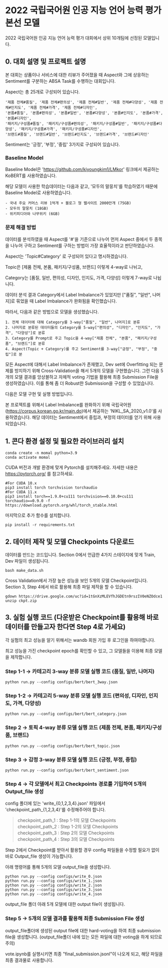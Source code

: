 # 2022 국립국어원 인공 지능 언어 능력 평가 본선 모델

2022 국립국어원 인공 지능 언어 능력 평가 대회에서 상위 10개팀에 선정된 모델입니다.

## 0. 대회 설명 및 프로젝트 설명

본 대회는 상품이나 서비스에 대한 리뷰가 주어졌을 때 Aspect와 그에 상응하는 Sentiment를 구분하는 ABSA Task를 수행하는 대회입니다.

Aspect는 총 25개로 구성되어 있습니다.

```
'제품 전체#품질', '제품 전체#편의성', '제품 전체#일반', '제품 전체#다양성', '제품 전체#인지도', '제품 전체#가격', '제품 전체#디자인',
'본품#품질', '본품#편의성', '본품#일반', '본품#다양성', '본품#인지도', '본품#가격', '본품#디자인',
'패키지/구성품#품질', '패키지/구성품#편의성', '패키지/구성품#일반', '패키지/구성품#다양성', '패키지/구성품#가격', '패키지/구성품#디자인',
'브랜드#품질', '브랜드#일반', '브랜드#인지도', '브랜드#가격', '브랜드#디자인'
```

Sentiment는 '긍정', '부정', '중립' 3가지로 구성되어 있습니다.

### Baseline Model

Baseline Model은 'https://github.com/kiyoungkim1/LMkor' 링크에서 제공하는 KoBERT를 사용하였습니다.

해당 모델이 사용한 학습데이터는 다음과 같고, '모두의 말뭉치'를 학습하였기 때문에 Baseline Model로 사용하였습니다.

```
- 국내 주요 커머스 리뷰 1억개 + 블로그 형 웹사이트 2000만개 (75GB)
- 모두의 말뭉치 (18GB)
- 위키피디아와 나무위키 (6GB)
```

### 문제 해결 방법

데이터를 분석하였을 때 Aspect를 '#'을 기준으로 나누어 먼저 Aspect 중에서 두 종목을 나누어 구하고 Sentiment를 구하는 방법이 가장 효율적이라고 판단하였습니다.

Aspect는 'Topic#Category' 로 구성되어 있다고 명시하겠습니다.

Topic은 [제품 전체, 본품, 패키지/구성품, 브랜드] 이렇게 4-way로 나뉘고,

Category는 [품질, 일반, 편의성, 디자인, 인지도, 가격, 다양성] 이렇게 7-way로 나뉩니다.

데이터 분석 결과 Category에서 Label Imbalance가 있었지만 ["품질", "일반", 나머지]로 묶었을 때 Label Imbalance가 완화됨을 확인했습니다.

따라서, 다음과 같은 방법으로 모델을 생성했습니다. 

```
1. 전체 데이터에 대해 Category를 3-way["품질", "일반", 나머지]로 분류
2. 나머지로 분류된 데이터들의 Category를 5-way["편의성", "디자인", "인지도", "가격", "다양성"]로 분류
3. Category를 Prompt로 주고 Topic을 4-way["제품 전체", "본품", "패키지/구성품", "브랜드"]로 분류
4. Aspect(Topic + Category)를 주고 Sentiment를 3-way["긍정", "부정", "중립"]로 분
```

모든 Aspect에 대해서 Label Imbalance가 존재했고, Dev set에 Overfitting 되는 문제를 방지하기 위해 Cross-Validation을 해서 5개의 모델을 구현했습니다. 그런 다음 5개의 모델 결과를 앙상블하고 자체적 voting 기법을 활용해 최종 Submission File을 생성하였습니다. 이를 통해 좀 더 Robust한 Submission을 구성할 수 있었습니다.

다음은 모델 구현 및 실행 방법입니다.

본 프로젝트를 위해서 Label Imbalance를 완화하기 위해 국립국어원(https://corpus.korean.go.kr/main.do)에서 제공하는 'NIKL_SA_2020_v1.0'를 사용하였습니다.
해당 데이터는 Sentiment에서 중립과, 부정의 데이터를 얻기 위해 사용되었습니다.

## 1. 콘다 환경 설정 및 필요한 라이브러리 설치

```
conda create -n momal python=3.9
conda activate momal
```

CUDA 버전과 개발 환경에 맞게 Pytorch를 설치해주세요.
자세한 내용은 https://pytorch.org/ 를 참고하세요.

```
#For CUDA 10.x
pip3 install torch torchvision torchaudio
#For CUDA 11.x
pip3 install torch==1.9.0+cu111 torchvision==0.10.0+cu111 torchaudio==0.9.0 -f https://download.pytorch.org/whl/torch_stable.html
```

마지막으로 추가 함수를 설치합니다.
```
pip install -r requirements.txt
```

## 2. 데이터 제작 및 모델 Checkpoints 다운로드

데이터를 만드는 코드입니다. Section 0에서 언급한 4가지 스테이지에 맞게 Train, Dev 파일이 생성됩니다.

```
bash make_data.sh
```

Cross Validation에서 가장 높은 성능을 보인 5개의 모델 Checkpoint입니다. Section 3, Step 4에서 바로 활용해 최종 파일 제작을 할 수 있습니다.

```
gdown https://drive.google.com/uc?id=1tGnXzMLEVfhJGDEtn9rszIV0eNZOdce1
unzip ckpt.zip
```

## 3. 실험 실행 코드 (다운받은 Checkpoint를 활용해 바로 데이터를 만들고자 한다면 Step 4로 가세요)

각 실험의 최고 성능을 알기 위해서는 wandb 회원 가입 후 로그인을 하여야합니다.

최고 성능을 가진 checkpoint epoch를 확인할 수 있고, 그 모델들을 이용해 최종 모델을 제작합니다.

### Step 1-1 -> 카테고리 3-way 분류 모델 실행 코드 (품질, 일반, 나머지)

```
python run.py --config configs/bert/bert_3way.json
```

### Step 1-2 -> 카테고리 5-way 분류 모델 실행 코드 (편의성, 디자인, 인지도, 가격, 다양성)

```
python run.py --config configs/bert/bert_category.json
```

### Step 2 -> 토픽 4-way 분류 모델 실행 코드 (제품 전체, 본품, 패키지/구성품, 브랜드)

```
python run.py --config configs/bert/bert_topic.json
```

### Step 3 -> 감정 3-way 분류 모델 실행 코드 (긍정, 부정, 중립)

```
python run.py --config configs/bert/bert_sentiment.json
```

### Step 4 -> 각 모델에서 최고 Checkpoints 경로를 기입하여 5개의 Output_file 생성

config 폴더에 있는 'write_{0,1,2,3,4}.json' 파일에서 'checkpoint_path_{1,2,3,4}'를 수정해주어야 합니다.

> checkpoint_path_1 : Step 1-1의 모델 Checkpoints  
> checkpoint_path_2 : Step 1-2의 모델 Checkpoints  
> checkpoint_path_3 : Step 2의 모델 Checkpoints  
> checkpoint_path_4 : Step 3의 모델 Checkpoints

Step 2에서 Checkpoint를 받아서 활용할 경우 config 파일들을 수정할 필요가 없이 바로 Output_file 생성이 가능합니다.

아래 명령어를 통해 5개의 모델 output_file을 생성합니다.

```
python run.py --config configs/write_0.json
python run.py --config configs/write_1.json
python run.py --config configs/write_2.json
python run.py --config configs/write_3.json
python run.py --config configs/write_4.json
```

output_file 폴더 아래 5개 모델에 대한 output file이 생성됩니다.

### Step 5 -> 5개의 모델 결과를 활용해 최종 Submission File 생성

output_file폴더에 생성된 output file에 대한 hard-voting을 하여 최종 submission file을 생성합니다. (output_file폴더 내에 있는 모든 파일에 대한 voting을 하게 되므로 주의)

vote.ipynb를 실행시키면 최종 "final_submission.jsonl"이 나오게 되고, 해당 파일을 최종 결과물로 사용합니다.
